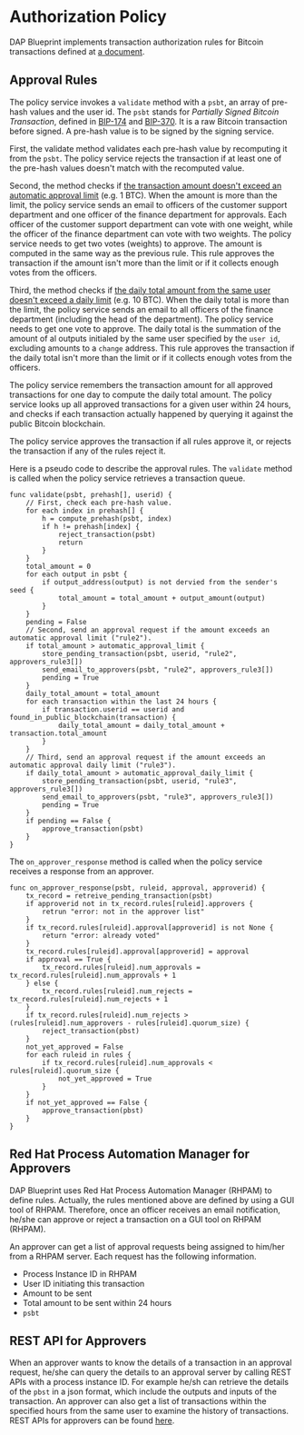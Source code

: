 # Authorization Policy

DAP Blueprint implements transaction authorization rules for Bitcoin transactions defined at [a document](https://github.com/swisschain/Rule-Engine-Docs).

## Approval Rules

The policy service invokes a `validate` method with a `psbt`, an array of pre-hash values and the user id. The `psbt` stands for *Partially Signed Bitcoin Transaction*, defined in [BIP-174](https://github.com/bitcoin/bips/blob/master/bip-0174.mediawiki) and [BIP-370](https://github.com/bitcoin/bips/blob/master/bip-0370.mediawiki). It is a raw Bitcoin transaction before signed. A pre-hash value is to be signed by the signing service.

First, the validate method validates each pre-hash value by recomputing it from the `psbt`. The policy service rejects the transaction if at least one of the pre-hash values doesn't match with the recomputed value. 

<!-- Second, the method checks if [the transaction amount doesn't exceed an absolute limit](https://github.com/swisschain/Rule-Engine-Docs/blob/master/Technical%20requirement%20for%20POC/1.%20Description%20of%20the%20use%20case%20and%20requirements.md#4--it-is-forbidden-to-transfer-large-amounts-for-a-single-transaction-using-btc-and-eth) (e.g. 40 BTC). The amount is the summation of the amount of all outputs in the `psbt` except for the output to one or more `change` addresses. This rule approves the transaction if the amount isn't more than the limit. -->

Second, the method checks if [the transaction amount doesn't exceed an automatic approval limit](https://github.com/swisschain/Rule-Engine-Docs/blob/master/Technical%20requirement%20for%20POC/1.%20Description%20of%20the%20use%20case%20and%20requirements.md#1--the-transaction-with-btc-and-eth-and-not-a-small-amount-should-be-approved-by-2-employees-of-the-customer-support-department-or-jon-from-the-finance-control-department) (e.g. 1 BTC). When the amount is more than the limit, the policy service sends an email to officers of the customer support department and one officer of the finance department for approvals. Each officer of the customer support department can vote with one weight, while the officer of the finance department can vote with two weights. The policy service needs to get two votes (weights) to approve. The amount is computed in the same way as the previous rule. This rule approves the transaction if the amount isn't more than the limit or if it collects enough votes from the officers. 

Third, the method checks if [the daily total amount from the same user doesn't exceed a daily limit](https://github.com/swisschain/Rule-Engine-Docs/blob/master/Technical%20requirement%20for%20POC/1.%20Description%20of%20the%20use%20case%20and%20requirements.md#2--with-an-abnormally-large-volume-of-transfers-during-the-day-transactions-should-be-approved-by-someone-from-the-finance-control-department) (e.g. 10 BTC). When the daily total is more than the limit, the policy service sends an email to all officers of the finance department (including the head of the department). The policy service needs to get one vote to approve. The daily total is the summation of the amount of al outputs initialed by the same user specified by the `user id`, excluding amounts to a `change` address. This rule approves the transaction if the daily total isn't more than the limit or if it collects enough votes from the officers.

The policy service remembers the transaction amount for all approved transactions for one day to compute the daily total amount. The policy service looks up all approved transactions for a given user within 24 hours, and checks if each transaction actually happened by querying it against the public Bitcoin blockchain.

The policy service approves the transaction if all rules approve it, or rejects the transaction if any of the rules reject it.

Here is a pseudo code to describe the approval rules. The `validate` method is called when the policy service retrieves a transaction queue.

```
func validate(psbt, prehash[], userid) {
    // First, check each pre-hash value.
    for each index in prehash[] {
        h = compute_prehash(psbt, index)
        if h != prehash[index] {
            reject_transaction(psbt)
            return
        }
    }
    total_amount = 0
    for each output in psbt {
        if output_address(output) is not dervied from the sender's seed {
            total_amount = total_amount + output_amount(output)
        }
    }
    pending = False
    // Second, send an approval request if the amount exceeds an automatic approval limit ("rule2").
    if total_amount > automatic_approval_limit {
        store_pending_transaction(psbt, userid, "rule2", approvers_rule3[])
        send_email_to_approvers(psbt, "rule2", approvers_rule3[])
        pending = True
    }
    daily_total_amount = total_amount
    for each transaction within the last 24 hours {
        if transaction.userid == userid and found_in_public_blockchain(transaction) {
            daily_total_amount = daily_total_amount + transaction.total_amount
        }
    }
    // Third, send an approval request if the amount exceeds an automatic approval daily limit ("rule3").
    if daily_total_amount > automatic_approval_daily_limit {
        store_pending_transaction(psbt, userid, "rule3", approvers_rule3[])
        send_email_to_approvers(psbt, "rule3", approvers_rule3[])
        pending = True
    }
    if pending == False {
        approve_transaction(psbt)
    }
}
```

The `on_approver_response` method is called when the policy service receives a response from an approver.

```
func on_approver_response(psbt, ruleid, approval, approverid) {
    tx_record = retreive_pending_transaction(psbt)
    if approverid not in tx_record.rules[ruleid].approvers {
        retrun "error: not in the approver list"
    }
    if tx_record.rules[ruleid].approval[approverid] is not None {
        return "error: already voted"
    }
    tx_record.rules[ruleid].approval[approverid] = approval
    if approval == True {
        tx_record.rules[ruleid].num_approvals = tx_record.rules[ruleid].num_approvals + 1
    } else {
        tx_record.rules[ruleid].num_rejects = tx_record.rules[ruleid].num_rejects + 1
    }
    if tx_record.rules[ruleid].num_rejects > (rules[ruleid].num_approvers - rules[ruleid].quorum_size) {
        reject_transaction(pbst)
    }
    not_yet_approved = False
    for each ruleid in rules {
        if tx_record.rules[ruleid].num_approvals < rules[ruleid].quorum_size {
            not_yet_approved = True
        }
    }
    if not_yet_approved == False {
        approve_transaction(pbst)
    }
}
```

## Red Hat Process Automation Manager for Approvers

DAP Blueprint uses Red Hat Process Automation Manager (RHPAM) to define rules. Actually, the rules mentioned above are defined by using a GUI tool of RHPAM. Therefore, once an officer receives an email notification, he/she can approve or reject a transaction on a GUI tool on RHPAM (RHPAM).

An approver can get a list of approval requests being assigned to him/her from a RHPAM server. Each request has the following information.
 - Process Instance ID in RHPAM
 - User ID initiating this transaction
 - Amount to be sent
 - Total amount to be sent within 24 hours
 - `psbt`

## REST API for Approvers

When an approver wants to know the details of a transaction in an approval request, he/she can query the details to an approval server by calling REST APIs with a process instance ID. For example he/sh can retrieve the details of the `pbst` in a json format, which include the outputs and inputs of the transaction. An approver can also get a list of transactions within the specified hours from the same user to examine the history of transactions. REST APIs for approvers can be found [here](https://ibm.github.io/dap-blueprint).

